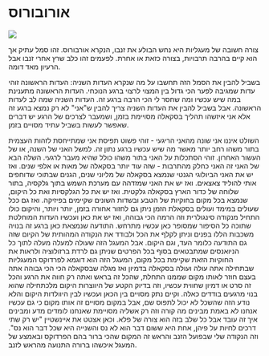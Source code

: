 אורובורוס
=======
![](https://1.bp.blogspot.com/-zXxSoZPpv6g/WCZDpWcB0DI/AAAAAAAAL10/mWg3XAOJBSk9J-M0H23OwCq7uIUkMsAcwCLcB/s1600/ouroboros-scale-creation-microcosm-macrocosm-cosmic-cycle.jpg)

צורה חשובה של מעגליות היא נחש הבולע את זנבו, הנקרא אורבורוס. זהו סמל עתיק אך הוא קיים בהרבה תרבויות, בצורה
כזאת או אחרת. לפעמים זהו כלב שרץ אחרי זנבו אבל הרעיון מאד דומה. 

בשביל להבין את הסמל הזה תחשבו על מה שנקרא העדות השניה: העדות הראשונה זוהי עדות שמגיבה לפער הכי גדול בין 
המצוי לרצוי ברגע הנוכחי. העדות הראשונה מתענינת במה שיש עכשיו ומה שחסר לי הכי הרבה ברגע זה. העדות השניה
שמה לב לעדות הראשונה. אבל בשביל להבין את העדות השניה צריך להבין ש"אני" לא רק נמצא ברגע זה אלא אני איזשהו תהליך
בסקאלה מסויימת בזמן, ושמעבר לצרכים של הרגע יש דברים שאפשר לעשות בשביל עתיד מסויים בזמן. 

השולט איננו אני שונה מהאני הריגעי - זוהי פשוט תפיסת אני שמתייחסת לזהות העצמית בתור משהו רחב יותר מאשר מה שיש
עכשיו ברגע נתון זה. למשל האני של השנה, או של העשור האחרון. זוהי הסתכלות על האני בתור משהו כולל שהיא מעבר לרגעי. 
השלה הבא של האני זה האני כחלק מהתרבות - שזה עוד יותר בסקאלה של מאות או אלפי שנים. ואז יש את האני הביולוגי הגנטי
שנמצא בסקאלה של מליוני שנים, הגנים שבתוכי שדוחפים אותי להוליד צאצאים. ואז יש את האני שמזדהה עם מערכת השמש
בתוך גלקסיה, בתור שלוחה של כדור הארץ בסקאלה גלקטית. ואז יש את כל הגלקסיות ואת כל היקום, שנמצא בכל מקום בחוקיות
של הטבע ובשדות השונים שקיימים בפיזיקה. ואז גם ככל שעולים במימד ועולים בסקאלת הזמן ניתן גם לחזור אחורה בזמן, יותר
ויותר, והיקום כולו התחיל מנקודה סינגולרית וזה הרמה הכי גבוהה, ואז יש את כאן ועכשיו העדות המוחלטת שתוכה כל 
הסיפור שמסופר כאן עכשיו מתרחש. התודעה שנמצאת כאן ברגע זה בנויה משכבות הללו בפנים וניתן לקלף את הכל ולבודד 
את הנקודה המהותית של הקיום שזה גם התודעה כלומר העד, וגם היקום. אבל המעגל הזה שעולה למעלה מעלה לתוך כל הניואנסים 
שמתבטאים בסוף בכל הפרטים שניתן גם לרדת ברזולוציה ולראות את החוקיות הזאת שקיימת בכל מקום, המעגל הזה הוא דוגמא 
לפרדוקס המעגליות שבתחילה אתה עולה ועולה בסקאלה בדמיון ואז מגלה שבסקאלה הכי הכי גבוהה אתה בעצם חוזר לאותו מקום
שממנו התחלת, שהכל זה בראש ואתה רק חווה את הרגע והכל זה סרט או דמיון שחווית עכשיו, וזה בדיוק הקטע של היווצרות היקום 
מלכתחילה שהוא בנוי מרגעים בודדים כאלה. וקיים נתק מסויים בין הכאן ועכשיו לבין היוולדות היקום והלא נודע הזה שהשכל לא 
יכול לתפוס שם, אבל במקום מסויים זה אותו מקום כי גם עכשיו אנחנו לא באמת מבינים מה קורה וזה רק אשליה מסויימת שאנחנו 
לומדים מדע ומבינים איך זה עובד אבל כל שלב בזה הוא צורה של פלא. וכאן אצטט את איינשטיין "יש רק שתי דרכים לחיות על פיהן, אחת היא ששום דבר הוא לא נס והשנייה היא שכל דבר הוא נס". וזה הנקודה שלי שבפועל הזנב והראש זה המקום שהכי ברור בהם הפרדוקס ובאמצע
של המעגל איכשהו ברורה התנועה מהראש לזנב. 

